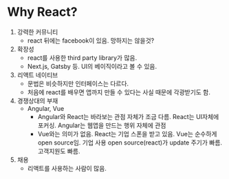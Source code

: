 # Why React?

1. 강력한 커뮤니티
   - react 뒤에는 facebook이 있음. 망하지는 않을것?
2. 확장성
   - react를 사용한 third party library가 많음.
   - Next.js, Gatsby 등. UI의 베이직이라고 볼 수 있음.
3. 리액트 네이티브
   - 문법은 비슷하지만 인터페이스는 다르다.
   - 처음에 react를 배우면 앱까지 만들 수 있다는 사실 때문에 각광받기도 함.
4. 경쟁상대의 부재
   - Angular, Vue
     - Angular와 React는 바라보는 관점 자체가 조금 다름. React는 UI자체에 포커싱. Angular는 웹앱을 만드는 행위 자체에 관점
     - Vue와는 의미가 없음. React는 기업 스폰을 받고 있음. Vue는 순수하게 open source임. 기업 사용 open source(react)가 update 주기가 빠름. 고객지원도 빠름.
5. 채용
   - 리액트를 사용하는 사람이 많음.